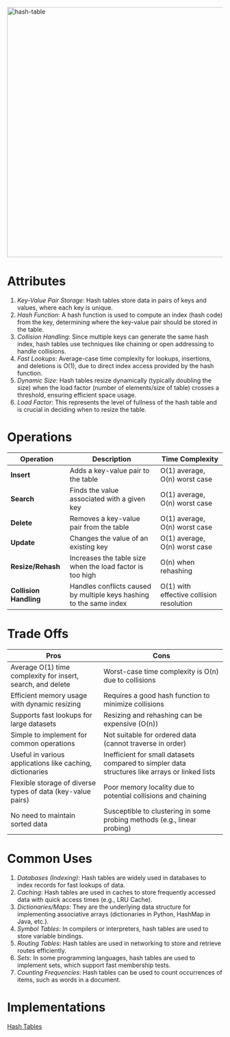 <img width="584" alt="hash-table" src="https://github.com/user-attachments/assets/1a427e26-78a8-45ca-bb87-9dc1f9d331b6">

# Attributes
1. *Key-Value Pair Storage*: Hash tables store data in pairs of keys and values, where each key is unique.
2. *Hash Function*: A hash function is used to compute an index (hash code) from the key, determining where the key-value pair should be stored in the table.
3. *Collision Handling*: Since multiple keys can generate the same hash index, hash tables use techniques like chaining or open addressing to handle collisions.
4. *Fast Lookups*: Average-case time complexity for lookups, insertions, and deletions is O(1), due to direct index access provided by the hash function.
5. *Dynamic Size*: Hash tables resize dynamically (typically doubling the size) when the load factor (number of elements/size of table) crosses a threshold, ensuring efficient space usage.
6. *Load Factor*: This represents the level of fullness of the hash table and is crucial in deciding when to resize the table.

# Operations
| **Operation**    | **Description**                                          | **Time Complexity** |
|------------------|----------------------------------------------------------|---------------------|
| **Insert**       | Adds a key-value pair to the table                        | O(1) average, O(n) worst case |
| **Search**       | Finds the value associated with a given key               | O(1) average, O(n) worst case |
| **Delete**       | Removes a key-value pair from the table                   | O(1) average, O(n) worst case |
| **Update**       | Changes the value of an existing key                      | O(1) average, O(n) worst case |
| **Resize/Rehash**| Increases the table size when the load factor is too high | O(n) when rehashing |
| **Collision Handling** | Handles conflicts caused by multiple keys hashing to the same index | O(1) with effective collision resolution |



# Trade Offs
| **Pros**                                           | **Cons**                                            |
|----------------------------------------------------|-----------------------------------------------------|
| Average O(1) time complexity for insert, search, and delete | Worst-case time complexity is O(n) due to collisions |
| Efficient memory usage with dynamic resizing       | Requires a good hash function to minimize collisions |
| Supports fast lookups for large datasets           | Resizing and rehashing can be expensive (O(n))       |
| Simple to implement for common operations          | Not suitable for ordered data (cannot traverse in order) |
| Useful in various applications like caching, dictionaries | Inefficient for small datasets compared to simpler data structures like arrays or linked lists |
| Flexible storage of diverse types of data (key-value pairs) | Poor memory locality due to potential collisions and chaining |
| No need to maintain sorted data                    | Susceptible to clustering in some probing methods (e.g., linear probing) |



# Common Uses
1. *Databases (Indexing)*: Hash tables are widely used in databases to index records for fast lookups of data.
2. *Caching*: Hash tables are used in caches to store frequently accessed data with quick access times (e.g., LRU Cache).
3. *Dictionaries/Maps*: They are the underlying data structure for implementing associative arrays (dictionaries in Python, HashMap in Java, etc.).
4. *Symbol Tables*: In compilers or interpreters, hash tables are used to store variable bindings.
5. *Routing Tables*: Hash tables are used in networking to store and retrieve routes efficiently.
6. *Sets*: In some programming languages, hash tables are used to implement sets, which support fast membership tests.
7. *Counting Frequencies*: Hash tables can be used to count occurrences of items, such as words in a document.

# Implementations
[Hash Tables](https://github.com/mc-0/DSA/tree/main/src/datastructures/hashtables)

